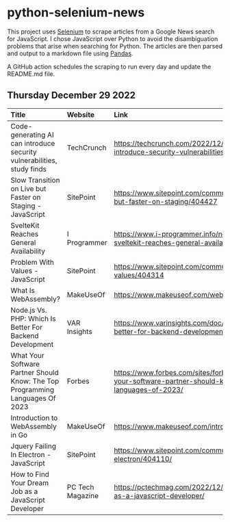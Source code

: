 # python-selenium-news

This project uses [Selenium](https://www.seleniumhq.org/) to scrape articles from a Google News search for JavaScript.
I chose JavaScript over Python to avoid the disambiguation problems that arise when searching for Python.
The articles are then parsed and output to a markdown file using [Pandas](https://pandas.pydata.org/).

A GitHub action schedules the scraping to run every day and update the README.md file.

## Thursday December 29 2022


| Title                                                                         | Website          | Link                                                                                                                                    |
|:------------------------------------------------------------------------------|:-----------------|:----------------------------------------------------------------------------------------------------------------------------------------|
| Code-generating AI can introduce security vulnerabilities, study finds        | TechCrunch       | https://techcrunch.com/2022/12/28/code-generating-ai-can-introduce-security-vulnerabilities-study-finds/                                |
| Slow Transition on Live but Faster on Staging - JavaScript                    | SitePoint        | https://www.sitepoint.com/community/t/slow-transition-on-live-but-faster-on-staging/404427                                              |
| SvelteKit Reaches General Availability                                        | I Programmer     | https://www.i-programmer.info/news/167-javascript/15965-sveltekit-reaches-general-availability.html                                     |
| Problem With Values - JavaScript                                              | SitePoint        | https://www.sitepoint.com/community/t/problem-with-values/404314                                                                        |
| What Is WebAssembly?                                                          | MakeUseOf        | https://www.makeuseof.com/webassembly-what-is-it/                                                                                       |
| Node.js Vs. PHP: Which Is Better For Backend Development                      | VAR Insights     | https://www.varinsights.com/doc/node-js-vs-php-which-is-better-for-backend-development-0001                                             |
| What Your Software Partner Should Know: The Top Programming Languages Of 2023 | Forbes           | https://www.forbes.com/sites/forbestechcouncil/2022/12/28/what-your-software-partner-should-know-the-top-programming-languages-of-2023/ |
| Introduction to WebAssembly in Go                                             | MakeUseOf        | https://www.makeuseof.com/intro-to-webassembly-in-go/                                                                                   |
| Jquery Failing In Electron - JavaScript                                       | SitePoint        | https://www.sitepoint.com/community/t/jquery-failing-in-electron/404110/                                                                |
| How to Find Your Dream Job as a JavaScript Developer                          | PC Tech Magazine | https://pctechmag.com/2022/12/how-to-find-your-dream-job-as-a-javascript-developer/                                                     |